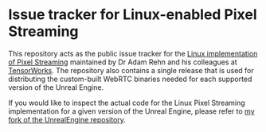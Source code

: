 # Issue tracker for Linux-enabled Pixel Streaming

This repository acts as the public issue tracker for the [Linux implementation of Pixel Streaming](https://adamrehn.com/articles/pixel-streaming-in-linux-containers/) maintained by Dr Adam Rehn and his colleagues at [TensorWorks](https://tensorworks.com.au). The repository also contains a single release that is used for distributing the custom-built WebRTC binaries needed for each supported version of the Unreal Engine.

If you would like to inspect the actual code for the Linux Pixel Streaming implementation for a given version of the Unreal Engine, please refer to [my fork of the UnrealEngine repository](https://github.com/adamrehn/UnrealEngine).
